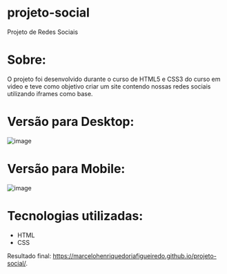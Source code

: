 # projeto-social
 Projeto de Redes Sociais

# Sobre:
O projeto foi desenvolvido durante o curso de HTML5 e CSS3 do curso em video e teve como objetivo criar um site contendo nossas redes sociais utilizando iframes como base.

# Versão para Desktop:
![image](https://user-images.githubusercontent.com/68343463/198409631-596528c7-0171-4ae7-9f26-3930df6e621a.png)

# Versão para Mobile:
![image](https://user-images.githubusercontent.com/68343463/198409784-c1269b2d-c6fb-4aac-8092-4f0236cf9ebd.png)

# Tecnologias utilizadas:

* HTML
* CSS


Resultado final: <a href="https://marcelohenriquedoriafigueiredo.github.io/projeto-social/" target= "_blank">https://marcelohenriquedoriafigueiredo.github.io/projeto-social/</a>.
